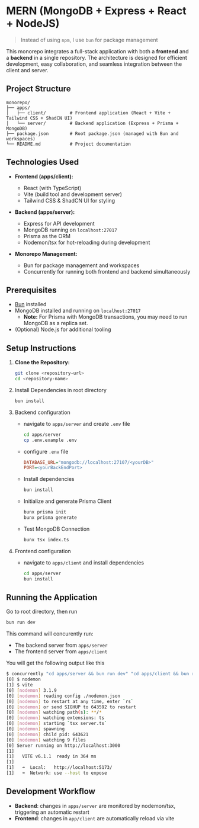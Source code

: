 # MERN (MongoDB + Express + React + NodeJS)

> Instead of using `npm`, I use `bun` for package management

This monorepo integrates a full-stack application with both a **frontend** and a **backend** in a single repository. The architecture is designed for efficient development, easy collaboration, and seamless integration between the client and server.

## Project Structure

```plaintext
monorepo/
├── apps/
│   ├── client/         # Frontend application (React + Vite + Tailwind CSS + ShadCN UI)
│   └── server/         # Backend application (Express + Prisma + MongoDB)
├── package.json        # Root package.json (managed with Bun and workspaces)
└── README.md           # Project documentation
```

## Technologies Used

- **Frontend (apps/client):**

  - React (with TypeScript)
  - Vite (build tool and development server)
  - Tailwind CSS & ShadCN UI for styling

- **Backend (apps/server):**

  - Express for API development
  - MongoDB running on `localhost:27017`
  - Prisma as the ORM
  - Nodemon/tsx for hot-reloading during development

- **Monorepo Management:**
  - Bun for package management and workspaces
  - Concurrently for running both frontend and backend simultaneously

## Prerequisites

- [Bun](https://bun.sh/) installed
- MongoDB installed and running on `localhost:27017`
  - **Note:** For Prisma with MongoDB transactions, you may need to run MongoDB as a replica set.
- (Optional) Node.js for additional tooling

## Setup Instructions

1. **Clone the Repository:**

   ```bash
   git clone <repository-url>
   cd <repository-name>
   ```

2. Install Dependencies in root directory

   ```bash
   bun install
   ```

3. Backend configuration

   - navigate to `apps/server` and create `.env` file

     ```bash
     cd apps/server
     cp .env.example .env
     ```

   - configure `.env` file

     ```ini
     DATABASE_URL="mongodb://localhost:27107/<yourDB>"
     PORT=<yourBackEndPort>
     ```

   - Install dependencies

     ```bash
     bun install
     ```


   - Initialize and generate Prisma Client

     ```bash
     bunx prisma init
     bunx prisma generate
     ```

   - Test MongoDB Connection

     ```bash
     bunx tsx index.ts
     ```

4. Frontend configuration

   - navigate to `apps/client` and install dependencies

     ```bash
     cd apps/server
     bun install
     ```

## Running the Application

Go to root directory, then run

```bash
bun run dev
```

This command will concurently run:

- The backend server from `apps/server`
- The frontend server from `apps/client`

You will get the following output like this

```bash
$ concurrently "cd apps/server && bun run dev" "cd apps/client && bun run dev"
[0] $ nodemon
[1] $ vite
[0] [nodemon] 3.1.9
[0] [nodemon] reading config ./nodemon.json
[0] [nodemon] to restart at any time, enter `rs`
[0] [nodemon] or send SIGHUP to 643592 to restart
[0] [nodemon] watching path(s): **/*
[0] [nodemon] watching extensions: ts
[0] [nodemon] starting `tsx server.ts`
[0] [nodemon] spawning
[0] [nodemon] child pid: 643621
[0] [nodemon] watching 9 files
[0] Server running on http://localhost:3000
[1]
[1]   VITE v6.1.1  ready in 364 ms
[1]
[1]   ➜  Local:   http://localhost:5173/
[1]   ➜  Network: use --host to expose
```

## Development Workflow

- **Backend**: changes in `apps/server` are monitored by nodemon/tsx, triggering an automatic restart
- **Frontend**: changes in `app/client` are automatically reload via vite
